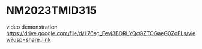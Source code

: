 # NM2023TMID315

video demonstration https://drive.google.com/file/d/1l76sg_Fevj3BDRLYQcGZTOGaeG0ZoFLs/view?usp=share_link
